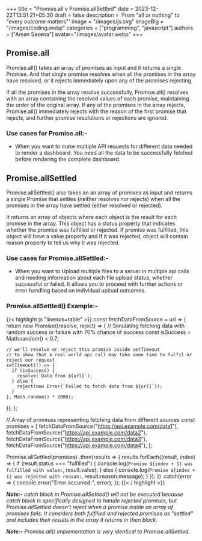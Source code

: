 +++
title = "Promise.all v Promise.allSettled"
date = 2023-12-22T13:51:21+05:30
draft = false
description = 'From "all or nothing" to "every outcome matters"'
image = "/images/js.svg"
imageBig = "/images/coding.webp"
categories = ["programming", "javascript"]
authors = ["Aman Saxena"]
avatar="/images/avatar.webp"
+++

## Promise.all

Promise.all() takes an array of promises as input and it returns a single Promise. And that single promise resolves when all the promises in the array have resolved, or it rejects immediately upon any of the promises rejecting.

If all the promises in the array resolve successfully, Promise.all() resolves with an array containing the resolved values of each promise, maintaining the order of the original array. If any of the promises in the array rejects, Promise.all() immediately rejects with the reason of the first promise that rejects, and further promise resolutions or rejections are ignored.

### Use cases for Promise.all:-
- When you want to make multiple API requests for different data needed to render a dashboard. You need all the data to be successfully fetched before rendering the complete dashboard.

## Promise.allSettled

Promise.allSettled() also takes an an array of promises as input and returns a single Promise that settles (neither resolves nor rejects) when all the promises in the array have settled (either resolved or rejected).

It returns an array of objects where each object is the result for each promise in the array. This object has a status property that indicates whether the promise was fulfilled or rejected. If promise was fulfilled, this object will have a value property and if it was rejected, object will contain reason property to tell us why it was rejected.

### Use cases for Promise.allSettled:-
- When you want to Upload multiple files to a server in multiple api calls and needing information about each file upload status, whether successful or failed. It allows you to proceed with further actions or error handling based on individual upload outcomes.

### Promise.allSettled() Example:-

{{< highlight js "linenos=table" >}}
const fetchDataFromSource = url => {
  return new Promise((resolve, reject) => {
    // Simulating fetching data with random success or failure with 70% chance of success
    const isSuccess = Math.random() < 0.7;

    // we'll resolve or reject this promise inside setTimeout 
    // to show that a real world api call may take some time to fulfil or reject our request
    setTimeout(() => {
      if (isSuccess) {
        resolve(`Data from ${url}`);
      } else {
        reject(new Error(`Failed to fetch data from ${url}`));
      }
    }, Math.random() * 2000);
  });
};

// Array of promises representing fetching data from different sources
const promises = [
  fetchDataFromSource("https://api.example.com/data1"),
  fetchDataFromSource("https://api.example.com/data2"),
  fetchDataFromSource("https://api.example.com/data3"),
  fetchDataFromSource("https://api.example.com/data4"),
];

Promise.allSettled(promises)
  .then(results => {
    results.forEach((result, index) => {
      if (result.status === "fulfilled") {
        console.log(`Promise ${index + 1} was fulfilled with value:`, result.value);
      } else {
        console.log(`Promise ${index + 1} was rejected with reason:`, result.reason.message);
      }
    });
  })
  .catch(error => {
    console.error("Error occurred:", error);
  });
{{< / highlight >}}

***Note:-*** *catch block in Promise.allSettled() will not be executed because catch block is specifically designed to handle rejected promises, but Promise.allSettled doesn't reject when a promise inside an array of promises fails. It considers both fulfilled and rejected promises as "settled" and includes their results in the array it returns in then block.*

***Note:-*** *Promise.all() implementation is very identical to Promise.allSettled.*



